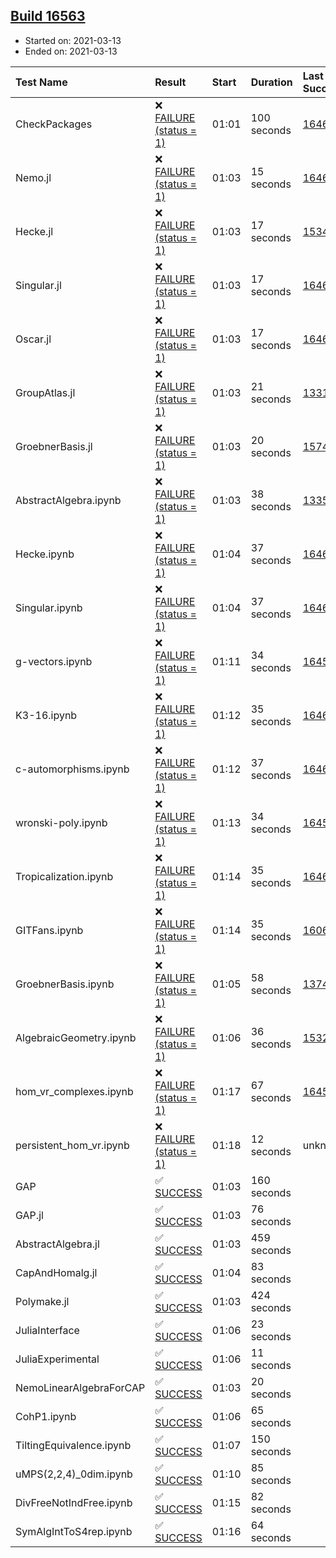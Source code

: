## [Build 16563](https://oscarci.mathematik.uni-kl.de/job/oscar/16563/)

* Started on: 2021-03-13
* Ended on: 2021-03-13

| Test Name    | Result | Start | Duration | Last Success | First Failure |
|:-------------|:-------|:------|:---------|:-------------|:--------------|
| CheckPackages | ❌ [FAILURE (status = 1)](https://oscarci.mathematik.uni-kl.de/job/oscar/16563/artifact/logs/build-16563/CheckPackages.log) | 01:01 | 100 seconds | [16463](https://oscarci.mathematik.uni-kl.de/job/oscar/16463/) | [16464](https://oscarci.mathematik.uni-kl.de/job/oscar/16464/) |
| Nemo.jl | ❌ [FAILURE (status = 1)](https://oscarci.mathematik.uni-kl.de/job/oscar/16563/artifact/logs/build-16563/Nemo.jl.log) | 01:03 | 15 seconds | [16463](https://oscarci.mathematik.uni-kl.de/job/oscar/16463/) | [16464](https://oscarci.mathematik.uni-kl.de/job/oscar/16464/) |
| Hecke.jl | ❌ [FAILURE (status = 1)](https://oscarci.mathematik.uni-kl.de/job/oscar/16563/artifact/logs/build-16563/Hecke.jl.log) | 01:03 | 17 seconds | [15344](https://oscarci.mathematik.uni-kl.de/job/oscar/15344/) | [15348](https://oscarci.mathematik.uni-kl.de/job/oscar/15348/) |
| Singular.jl | ❌ [FAILURE (status = 1)](https://oscarci.mathematik.uni-kl.de/job/oscar/16563/artifact/logs/build-16563/Singular.jl.log) | 01:03 | 17 seconds | [16463](https://oscarci.mathematik.uni-kl.de/job/oscar/16463/) | [16464](https://oscarci.mathematik.uni-kl.de/job/oscar/16464/) |
| Oscar.jl | ❌ [FAILURE (status = 1)](https://oscarci.mathematik.uni-kl.de/job/oscar/16563/artifact/logs/build-16563/Oscar.jl.log) | 01:03 | 17 seconds | [16463](https://oscarci.mathematik.uni-kl.de/job/oscar/16463/) | [16464](https://oscarci.mathematik.uni-kl.de/job/oscar/16464/) |
| GroupAtlas.jl | ❌ [FAILURE (status = 1)](https://oscarci.mathematik.uni-kl.de/job/oscar/16563/artifact/logs/build-16563/GroupAtlas.jl.log) | 01:03 | 21 seconds | [13311](https://oscarci.mathematik.uni-kl.de/job/oscar/13311/) | [13312](https://oscarci.mathematik.uni-kl.de/job/oscar/13312/) |
| GroebnerBasis.jl | ❌ [FAILURE (status = 1)](https://oscarci.mathematik.uni-kl.de/job/oscar/16563/artifact/logs/build-16563/GroebnerBasis.jl.log) | 01:03 | 20 seconds | [15745](https://oscarci.mathematik.uni-kl.de/job/oscar/15745/) | [15746](https://oscarci.mathematik.uni-kl.de/job/oscar/15746/) |
| AbstractAlgebra.ipynb | ❌ [FAILURE (status = 1)](https://oscarci.mathematik.uni-kl.de/job/oscar/16563/artifact/logs/build-16563/AbstractAlgebra.ipynb.log) | 01:03 | 38 seconds | [13355](https://oscarci.mathematik.uni-kl.de/job/oscar/13355/) | [13356](https://oscarci.mathematik.uni-kl.de/job/oscar/13356/) |
| Hecke.ipynb | ❌ [FAILURE (status = 1)](https://oscarci.mathematik.uni-kl.de/job/oscar/16563/artifact/logs/build-16563/Hecke.ipynb.log) | 01:04 | 37 seconds | [16463](https://oscarci.mathematik.uni-kl.de/job/oscar/16463/) | [16464](https://oscarci.mathematik.uni-kl.de/job/oscar/16464/) |
| Singular.ipynb | ❌ [FAILURE (status = 1)](https://oscarci.mathematik.uni-kl.de/job/oscar/16563/artifact/logs/build-16563/Singular.ipynb.log) | 01:04 | 37 seconds | [16463](https://oscarci.mathematik.uni-kl.de/job/oscar/16463/) | [16464](https://oscarci.mathematik.uni-kl.de/job/oscar/16464/) |
| g-vectors.ipynb | ❌ [FAILURE (status = 1)](https://oscarci.mathematik.uni-kl.de/job/oscar/16563/artifact/logs/build-16563/g-vectors.ipynb.log) | 01:11 | 34 seconds | [16458](https://oscarci.mathematik.uni-kl.de/job/oscar/16458/) | [16459](https://oscarci.mathematik.uni-kl.de/job/oscar/16459/) |
| K3-16.ipynb | ❌ [FAILURE (status = 1)](https://oscarci.mathematik.uni-kl.de/job/oscar/16563/artifact/logs/build-16563/K3-16.ipynb.log) | 01:12 | 35 seconds | [16463](https://oscarci.mathematik.uni-kl.de/job/oscar/16463/) | [16464](https://oscarci.mathematik.uni-kl.de/job/oscar/16464/) |
| c-automorphisms.ipynb | ❌ [FAILURE (status = 1)](https://oscarci.mathematik.uni-kl.de/job/oscar/16563/artifact/logs/build-16563/c-automorphisms.ipynb.log) | 01:12 | 37 seconds | [16463](https://oscarci.mathematik.uni-kl.de/job/oscar/16463/) | [16464](https://oscarci.mathematik.uni-kl.de/job/oscar/16464/) |
| wronski-poly.ipynb | ❌ [FAILURE (status = 1)](https://oscarci.mathematik.uni-kl.de/job/oscar/16563/artifact/logs/build-16563/wronski-poly.ipynb.log) | 01:13 | 34 seconds | [16458](https://oscarci.mathematik.uni-kl.de/job/oscar/16458/) | [16459](https://oscarci.mathematik.uni-kl.de/job/oscar/16459/) |
| Tropicalization.ipynb | ❌ [FAILURE (status = 1)](https://oscarci.mathematik.uni-kl.de/job/oscar/16563/artifact/logs/build-16563/Tropicalization.ipynb.log) | 01:14 | 35 seconds | [16463](https://oscarci.mathematik.uni-kl.de/job/oscar/16463/) | [16464](https://oscarci.mathematik.uni-kl.de/job/oscar/16464/) |
| GITFans.ipynb | ❌ [FAILURE (status = 1)](https://oscarci.mathematik.uni-kl.de/job/oscar/16563/artifact/logs/build-16563/GITFans.ipynb.log) | 01:14 | 35 seconds | [16068](https://oscarci.mathematik.uni-kl.de/job/oscar/16068/) | [16069](https://oscarci.mathematik.uni-kl.de/job/oscar/16069/) |
| GroebnerBasis.ipynb | ❌ [FAILURE (status = 1)](https://oscarci.mathematik.uni-kl.de/job/oscar/16563/artifact/logs/build-16563/GroebnerBasis.ipynb.log) | 01:05 | 58 seconds | [13748](https://oscarci.mathematik.uni-kl.de/job/oscar/13748/) | [13749](https://oscarci.mathematik.uni-kl.de/job/oscar/13749/) |
| AlgebraicGeometry.ipynb | ❌ [FAILURE (status = 1)](https://oscarci.mathematik.uni-kl.de/job/oscar/16563/artifact/logs/build-16563/AlgebraicGeometry.ipynb.log) | 01:06 | 36 seconds | [15322](https://oscarci.mathematik.uni-kl.de/job/oscar/15322/) | [15323](https://oscarci.mathematik.uni-kl.de/job/oscar/15323/) |
| hom_vr_complexes.ipynb | ❌ [FAILURE (status = 1)](https://oscarci.mathematik.uni-kl.de/job/oscar/16563/artifact/logs/build-16563/hom_vr_complexes.ipynb.log) | 01:17 | 67 seconds | [16458](https://oscarci.mathematik.uni-kl.de/job/oscar/16458/) | [16459](https://oscarci.mathematik.uni-kl.de/job/oscar/16459/) |
| persistent_hom_vr.ipynb | ❌ [FAILURE (status = 1)](https://oscarci.mathematik.uni-kl.de/job/oscar/16563/artifact/logs/build-16563/persistent_hom_vr.ipynb.log) | 01:18 | 12 seconds | unknown | unknown |
| GAP | ✅ [SUCCESS](https://oscarci.mathematik.uni-kl.de/job/oscar/16563/artifact/logs/build-16563/GAP.log) | 01:03 | 160 seconds |  |  |
| GAP.jl | ✅ [SUCCESS](https://oscarci.mathematik.uni-kl.de/job/oscar/16563/artifact/logs/build-16563/GAP.jl.log) | 01:03 | 76 seconds |  |  |
| AbstractAlgebra.jl | ✅ [SUCCESS](https://oscarci.mathematik.uni-kl.de/job/oscar/16563/artifact/logs/build-16563/AbstractAlgebra.jl.log) | 01:03 | 459 seconds |  |  |
| CapAndHomalg.jl | ✅ [SUCCESS](https://oscarci.mathematik.uni-kl.de/job/oscar/16563/artifact/logs/build-16563/CapAndHomalg.jl.log) | 01:04 | 83 seconds |  |  |
| Polymake.jl | ✅ [SUCCESS](https://oscarci.mathematik.uni-kl.de/job/oscar/16563/artifact/logs/build-16563/Polymake.jl.log) | 01:03 | 424 seconds |  |  |
| JuliaInterface | ✅ [SUCCESS](https://oscarci.mathematik.uni-kl.de/job/oscar/16563/artifact/logs/build-16563/JuliaInterface.log) | 01:06 | 23 seconds |  |  |
| JuliaExperimental | ✅ [SUCCESS](https://oscarci.mathematik.uni-kl.de/job/oscar/16563/artifact/logs/build-16563/JuliaExperimental.log) | 01:06 | 11 seconds |  |  |
| NemoLinearAlgebraForCAP | ✅ [SUCCESS](https://oscarci.mathematik.uni-kl.de/job/oscar/16563/artifact/logs/build-16563/NemoLinearAlgebraForCAP.log) | 01:03 | 20 seconds |  |  |
| CohP1.ipynb | ✅ [SUCCESS](https://oscarci.mathematik.uni-kl.de/job/oscar/16563/artifact/logs/build-16563/CohP1.ipynb.log) | 01:06 | 65 seconds |  |  |
| TiltingEquivalence.ipynb | ✅ [SUCCESS](https://oscarci.mathematik.uni-kl.de/job/oscar/16563/artifact/logs/build-16563/TiltingEquivalence.ipynb.log) | 01:07 | 150 seconds |  |  |
| uMPS(2,2,4)_0dim.ipynb | ✅ [SUCCESS](https://oscarci.mathematik.uni-kl.de/job/oscar/16563/artifact/logs/build-16563/uMPS-2-2-4-_0dim.ipynb.log) | 01:10 | 85 seconds |  |  |
| DivFreeNotIndFree.ipynb | ✅ [SUCCESS](https://oscarci.mathematik.uni-kl.de/job/oscar/16563/artifact/logs/build-16563/DivFreeNotIndFree.ipynb.log) | 01:15 | 82 seconds |  |  |
| SymAlgIntToS4rep.ipynb | ✅ [SUCCESS](https://oscarci.mathematik.uni-kl.de/job/oscar/16563/artifact/logs/build-16563/SymAlgIntToS4rep.ipynb.log) | 01:16 | 64 seconds |  |  |
